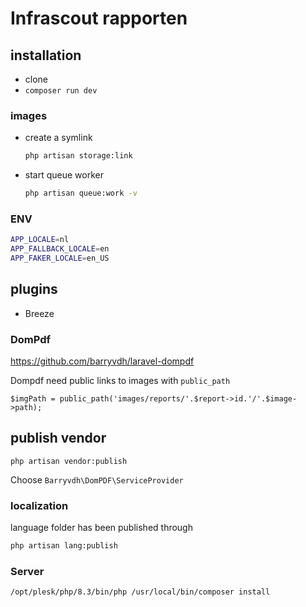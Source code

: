 # Infrascout rapporten

## installation

- clone
- `composer run dev`

### images

- create a symlink
  ```bash
  php artisan storage:link
  ```
- start queue worker
  ```bash
  php artisan queue:work -v
  ```
### ENV

```bash
APP_LOCALE=nl
APP_FALLBACK_LOCALE=en
APP_FAKER_LOCALE=en_US
```

## plugins

- Breeze 

### DomPdf

https://github.com/barryvdh/laravel-dompdf

Dompdf need public links to images with `public_path`
```
$imgPath = public_path('images/reports/'.$report->id.'/'.$image->path);
```

## publish vendor

```
php artisan vendor:publish
```

Choose `Barryvdh\DomPDF\ServiceProvider`

### localization 

language folder has been published through
```bash
php artisan lang:publish
```

### Server 
```bash
/opt/plesk/php/8.3/bin/php /usr/local/bin/composer install
```
